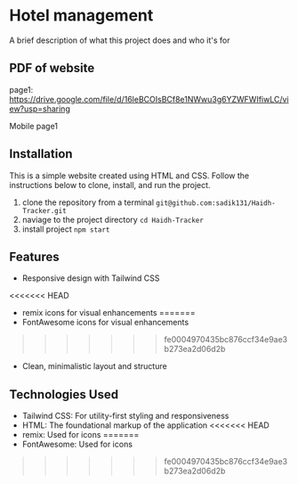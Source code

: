 
# Hotel management

A brief description of what this project does and who it's for


## PDF of website

page1: https://drive.google.com/file/d/16leBCOIsBCf8e1NWwu3g6YZWFWIfiwLC/view?usp=sharing

Mobile page1

## Installation

This is a simple website created using HTML and CSS. Follow the instructions below to clone, install, and run the project.

 1. clone the repository from a terminal `git@github.com:sadik131/Haidh-Tracker.git`
 2. naviage to the project directory  `cd Haidh-Tracker`
 3. install project `npm start`

## Features

* Responsive design with Tailwind CSS

<<<<<<< HEAD
* remix icons for visual enhancements
=======
* FontAwesome icons for visual enhancements
>>>>>>> fe0004970435bc876ccf34e9ae3b273ea2d06d2b

* Clean, minimalistic layout and structure

## Technologies Used

* Tailwind CSS: For utility-first styling and responsiveness
* HTML: The foundational markup of the application
<<<<<<< HEAD
* remix: Used for icons
=======
* FontAwesome: Used for icons
    
>>>>>>> fe0004970435bc876ccf34e9ae3b273ea2d06d2b
